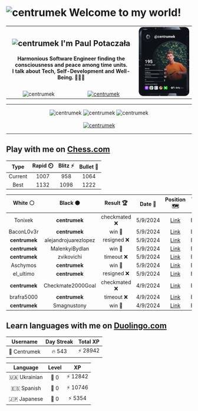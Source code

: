 <h1>
  <img
    src="https://emojis.slackmojis.com/emojis/images/1531849430/4246/blob-sunglasses.gif"
    width="30"
    alt="centrumek"
  />
  Welcome to my world!
</h1>

<table>
  <tbody>
    <tr>
      <td align="center" width="70%" colspan="2">
        <h2>
          <img
            src="https://raw.githubusercontent.com/MartinHeinz/MartinHeinz/master/wave.gif"
            width="30px"
            alt="centrumek"
          />
          I'm Paul Potaczała
        </h2>
        <h4>
          Harmonious Software Engineer finding the consciousness and peace among time units.
          <br/>
          I talk about Tech, Self-Development and Well-Being. 🌿🧘🚀
        </h4>
      </td>
      <td width="30%" rowspan="2">
        <a href="https://app.daily.dev/centrumek">
          <img
            src="./devcard.svg"
            alt="centrumek"
          />
        </a>
      </td>
    </tr>
    <tr align="center">
      <td>
        <img
          src="https://komarev.com/ghpvc/?username=centrumek&label=visitors&color=0e75b6&style=flat"
          alt="centrumek"
        >
      </td>
      <td>
        <a href="https://stackoverflow.com/users/14496012/centrumek">
          <img
            src="https://stackoverflow.com/users/flair/14496012.png?theme=dark"
            alt="centrumek"
          >
        </a>
      </td>
    </tr>
  </tbody>
</table>

---
<div align="center">
  <img 
    src="https://github-readme-stats.vercel.app/api?username=centrumek&show_icons=true&count_private=true&theme=dark&hide_border=true&hide=issues,contribs&bg_color=00000000"
    alt="centrumek"
  />
  <img
    src="https://github-readme-stats.vercel.app/api/top-langs/?username=centrumek&layout=compact&hide_border=true&theme=dark&bg_color=00000000&langs_count=6&exclude_repo=air-statistic-app"
    alt="centrumek"
  />
  <img 
    src="https://github-readme-streak-stats.herokuapp.com?user=centrumek&theme=dark&hide_border=true&background=FFFFFF00"
    alt="centrumek"
  />
  <br/>
  <br/>
  <a href="https://www.buymeacoffee.com/centrumek">
    <img
      src="https://cdn.buymeacoffee.com/buttons/v2/default-orange.png"
      height="50"
      width="210"
      alt="centrumek"
    />
  </a>
</div>

---

## Play with me on [Chess.com](https://www.chess.com/member/centrumek)

<div align="center">
<!--START_SECTION:chessStats-->
<!-- Automatically generated with https://github.com/Balastrong/chess-stats-action -->

| Type | Rapid ⏲️ | Blitz ⚡ | Bullet 🔫 |
|:---:|:---:|:---:|:---:|
| Current | 1007 | 958 | 1064 |
| Best | 1132 | 1098 | 1222 |

| White ⚪ | Black ⚫ | Result 🏆 | Date 📅 | Position 🗺️ | Type 🕕 |
|:---:|:---:|:---:|:---:|:---:|:---:|
| Tonixek | **centrumek** | checkmated ❌ | 5/9/2024 | <a href="http://www.ee.unb.ca/cgi-bin/tervo/fen.pl?select=q4knr/1b3Q1p/3Np1p1/3pPp2/1P1P4/n2B1N2/5PPP/5RK1 b - -">Link</a> | Bullet |
| BaconL0v3r | **centrumek** | win 🥇 | 5/9/2024 | <a href="http://www.ee.unb.ca/cgi-bin/tervo/fen.pl?select=1r1r2k1/4R1pp/p7/5p2/N7/3p3P/PPn2PPK/8 w - -">Link</a> | Bullet |
| **centrumek** | alejandrojuarezlopez | resigned ❌ | 5/9/2024 | <a href="http://www.ee.unb.ca/cgi-bin/tervo/fen.pl?select=r1bqk1r1/2ppnp2/1p2p3/p5pP/P1PPP3/1P1n1P1P/1Q1N2B1/4K1NR w Kq -">Link</a> | Bullet |
| **centrumek** | MalenkyiBydlan | win 🥇 | 5/9/2024 | <a href="http://www.ee.unb.ca/cgi-bin/tervo/fen.pl?select=6k1/6b1/8/5QB1/6K1/8/P6P/8 b - -">Link</a> | Bullet |
| **centrumek** | zvikovichi | timeout ❌ | 5/9/2024 | <a href="http://www.ee.unb.ca/cgi-bin/tervo/fen.pl?select=8/8/3r1p1R/p1p1k1p1/4P3/2pP1B2/8/2K5 w - -">Link</a> | Bullet |
| Aschymos | **centrumek** | win 🥇 | 5/9/2024 | <a href="http://www.ee.unb.ca/cgi-bin/tervo/fen.pl?select=8/3k4/3p3p/3B2p1/5p2/1P6/P4PPP/6K1 w - -">Link</a> | Bullet |
| el_ultimo | **centrumek** | resigned ❌ | 5/9/2024 | <a href="http://www.ee.unb.ca/cgi-bin/tervo/fen.pl?select=rnb2b2/pp6/2p3Q1/2k5/4p3/8/PPP1BPPP/RNB1K2R w KQ -">Link</a> | Bullet |
| **centrumek** | Checkmate2000Goal | checkmated ❌ | 4/9/2024 | <a href="http://www.ee.unb.ca/cgi-bin/tervo/fen.pl?select=6k1/pp5p/1np3p1/2np4/r7/K6P/PPPB4/RN3rNR w - -">Link</a> | Bullet |
| brafra5000 | **centrumek** | timeout ❌ | 4/9/2024 | <a href="http://www.ee.unb.ca/cgi-bin/tervo/fen.pl?select=6k1/p5p1/7p/P1p5/8/2P5/6KP/R4R2 b - -">Link</a> | Bullet |
| **centrumek** | Smagnustony | win 🥇 | 4/9/2024 | <a href="http://www.ee.unb.ca/cgi-bin/tervo/fen.pl?select=4r1k1/1p3pp1/p7/Pb3q1p/5P2/3P2P1/1Q2B2P/4R1K1 b - -">Link</a> | Bullet |

<!--END_SECTION:chessStats-->
</div>

## Learn languages with me on [Duolingo.com](https://www.duolingo.com/profile/Centrumek)

<div align="center">
<!--START_SECTION:duolingoStats-->
<!-- Automatically generated with https://github.com/centrumek/duolingo-readme-stats-->

| Username | Day Streak | Total XP |
|:---:|:---:|:---:|
| 👤 Centrumek | 🔥 543 | ⚡ 28942 |

| Language | Level | XP |
|:---:|:---:|:---:|
| 🇺🇦 Ukrainian | 👑 0 | ⚡ 12842 |
| 🇪🇸 Spanish | 👑 0 | ⚡ 10746 |
| 🇯🇵 Japanese | 👑 0 | ⚡ 5354 |

<!--END_SECTION:duolingoStats-->
</div>
<!--
**centrumek/centrumek** is a ✨ _special_ ✨ repository because its `README.md` (this file) appears on your GitHub profile.

Here are some ideas to get you started:

- 🔭 I’m currently working on ...
- 🌱 I’m currently learning ...
- 👯 I’m looking to collaborate on ...
- 🤔 I’m looking for help with ...
- 💬 Ask me about ...
- 📫 How to reach me: ...
- 😄 Pronouns: ...
- ⚡ Fun fact: ...
-->
